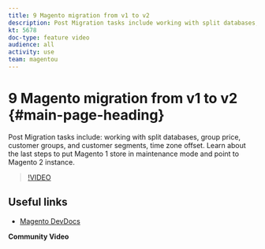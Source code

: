 ```yaml
---
title: 9 Magento migration from v1 to v2
description: Post Migration tasks include working with split databases, group price, customer groups, and customer segments, time zone offset.
kt: 5678
doc-type: feature video
audience: all
activity: use
team: magentou
---
```


# 9 Magento migration from v1 to v2 {#main-page-heading}

Post Migration tasks include: working with split databases, group price, customer groups, and customer segments, time zone offset. Learn about the last steps to put Magento 1 store in maintenance mode and point to Magento 2 instance.

>[!VIDEO](https://video.tv.adobe.com/v/35832)

## Useful links

* [Magento DevDocs](https://docs.magento.com/m1/ce/user_guide/catalog/product-price-group-setup.html)

**Community Video**